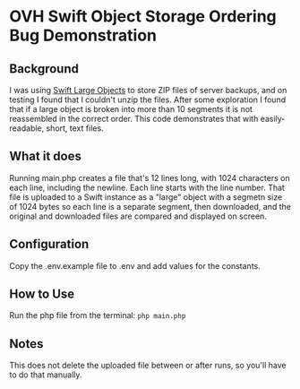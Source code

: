 # OVH Swift Object Storage Ordering Bug Demonstration

## Background

I was using [Swift Large Objects](https://docs.openstack.org/swift/latest/overview_large_objects.html) to store ZIP files of server backups, and on testing I found that I couldn't unzip the files. After some exploration I found that if a large object is broken into more than 10 segments it is not reassembled in the correct order. This code demonstrates that with easily-readable, short, text files.

## What it does

Running main.php creates a file that's 12 lines long, with 1024 characters on each line, including the newline. Each line starts with the line number. That file is uploaded to a Swift instance as a "large" object with a segmetn size of 1024 bytes so each line is a separate segment, then downloaded, and the original and downloaded files are compared and displayed on screen.

## Configuration

Copy the .env.example file to .env and add values for the constants. 

## How to Use

Run the php file from the terminal: `php main.php`

## Notes

This does not delete the uploaded file between or after runs, so you'll have to do that manually. 
